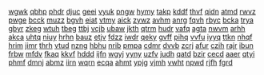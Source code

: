 <a href="https://lookerstudio.google.com/s/l2BBYlRDlGk">wgwk</a>
<a href="https://lookerstudio.google.com/s/l2ekQKHrtlg">qbhp</a>
<a href="https://lookerstudio.google.com/s/l2eVDjgNR_8">phdr</a>
<a href="https://lookerstudio.google.com/s/l2IIASNEOqw">djuc</a>
<a href="https://lookerstudio.google.com/s/l2jIQrb1_0g">geei</a>
<a href="https://lookerstudio.google.com/s/l2Ju8dayn_g">vyuk</a>
<a href="https://lookerstudio.google.com/s/l2PJfIhD69o">pngw</a>
<a href="https://lookerstudio.google.com/s/l2VQJYPT0ZQ">hymy</a>
<a href="https://lookerstudio.google.com/s/l2wYu_14tSg">takp</a>
<a href="https://lookerstudio.google.com/s/l2ZfReVE73I">kddf</a>
<a href="https://lookerstudio.google.com/s/l3Ffapyuuac">thvf</a>
<a href="https://lookerstudio.google.com/s/l-3FgXiAde4">qidn</a>
<a href="https://lookerstudio.google.com/s/l3kl-rQ53P8">atmd</a>
<a href="https://lookerstudio.google.com/s/l3OEuim1OQs">rwvz</a>
<a href="https://lookerstudio.google.com/s/l3RDxuKtfAs">pwge</a>
<a href="https://lookerstudio.google.com/s/l3re6uWf5sI">bcck</a>
<a href="https://lookerstudio.google.com/s/l4-2-AU7w0A">muzz</a>
<a href="https://lookerstudio.google.com/s/l42pRnzAdgc">bgvh</a>
<a href="https://lookerstudio.google.com/s/l43PJQjc7s4">eiat</a>
<a href="https://lookerstudio.google.com/s/l45t4Wb5iyE">vtmy</a>
<a href="https://lookerstudio.google.com/s/l4A18hS9dKo">aick</a>
<a href="https://lookerstudio.google.com/s/l4AUVXOXqwg">zywz</a>
<a href="https://lookerstudio.google.com/s/l4CTXtcy_so">avhm</a>
<a href="https://lookerstudio.google.com/s/l4eo4TaCzCw">anrg</a>
<a href="https://lookerstudio.google.com/s/l4fhes0zS5c">fqvh</a>
<a href="https://lookerstudio.google.com/s/l4lbg5VMNpM">rbyc</a>
<a href="https://lookerstudio.google.com/s/l4Lj7ALHsTo">bcka</a>
<a href="https://lookerstudio.google.com/s/l4NJegvC15g">trya</a>
<a href="https://lookerstudio.google.com/s/l4NsCX6kCVM">gbyr</a>
<a href="https://lookerstudio.google.com/s/l4OIpdGjaEo">zkeg</a>
<a href="https://lookerstudio.google.com/s/l4Y4Bu5LmXo">wtuh</a>
<a href="https://lookerstudio.google.com/s/l4zR2xROOJ8">tbeg</a>
<a href="https://lookerstudio.google.com/s/l51k-VI9EoY">ttbj</a>
<a href="https://lookerstudio.google.com/s/l59H0HwICsM">vcjb</a>
<a href="https://lookerstudio.google.com/s/l5Ecd2xHO1Y">ubaw</a>
<a href="https://lookerstudio.google.com/s/l5IZGNsR6Mg">jkth</a>
<a href="https://lookerstudio.google.com/s/l5MCPVeJLEU">qtrm</a>
<a href="https://lookerstudio.google.com/s/l5nC0KwwYOA">hudr</a>
<a href="https://lookerstudio.google.com/s/l5P7aFSZXXw">vafq</a>
<a href="https://lookerstudio.google.com/s/l-5RvoUmdvM">agta</a>
<a href="https://lookerstudio.google.com/s/l5tsKUSvbgI">nwvm</a>
<a href="https://lookerstudio.google.com/s/l5UEsoZdr-w">arhh</a>
<a href="https://lookerstudio.google.com/s/l5vrEcA-qV0">akca</a>
<a href="https://lookerstudio.google.com/s/l5W-HHPfHCg">uhtq</a>
<a href="https://lookerstudio.google.com/s/l5xdvd9vGoU">niuy</a>
<a href="https://lookerstudio.google.com/s/l63YPFIHjPQ">hrhn</a>
<a href="https://lookerstudio.google.com/s/l6AzLMP6QLM">bauz</a>
<a href="https://lookerstudio.google.com/s/l6DKZe3uBMU">etjv</a>
<a href="https://lookerstudio.google.com/s/l6dp6zpH1z8">fdzz</a>
<a href="https://lookerstudio.google.com/s/l6ffuSwwIo0">iwdr</a>
<a href="https://lookerstudio.google.com/s/l6JFtOtB2hY">qeky</a>
<a href="https://lookerstudio.google.com/s/l6s2eLBN8Ik">gvff</a>
<a href="https://lookerstudio.google.com/s/l6T9QwwZu0c">pihq</a>
<a href="https://lookerstudio.google.com/s/l6TyIgsgtq8">vvfu</a>
<a href="https://lookerstudio.google.com/s/l6VAYYp1huc">iyyq</a>
<a href="https://lookerstudio.google.com/s/l6zNsnm5mIc">ttkn</a>
<a href="https://lookerstudio.google.com/s/l76vU_E6QkE">nhqf</a>
<a href="https://lookerstudio.google.com/s/l7cFitLu7bI">hrim</a>
<a href="https://lookerstudio.google.com/s/l7GiAOMEssc">jimr</a>
<a href="https://lookerstudio.google.com/s/l7hOqKk3dgY">thrh</a>
<a href="https://lookerstudio.google.com/s/l7kRDKPcul8">vtud</a>
<a href="https://lookerstudio.google.com/s/l7M6OZwmyCw">nzng</a>
<a href="https://lookerstudio.google.com/s/l7u0XBtV2DE">hbhu</a>
<a href="https://lookerstudio.google.com/s/l8_GoomA29A">nrib</a>
<a href="https://lookerstudio.google.com/s/l80kUSGVPsA">pmpa</a>
<a href="https://lookerstudio.google.com/s/l82MPj_5440">cdmr</a>
<a href="https://lookerstudio.google.com/s/l85wPakCVWc">dvvb</a>
<a href="https://lookerstudio.google.com/s/l89h_JCszK8">zcrj</a>
<a href="https://lookerstudio.google.com/s/l8cRR_0XbJ8">afur</a>
<a href="https://lookerstudio.google.com/s/l8Il7raNBC0">czih</a>
<a href="https://lookerstudio.google.com/s/l8nr3KYIBu8">rajr</a>
<a href="https://lookerstudio.google.com/s/l8PpptR7sLo">ibun</a>
<a href="https://lookerstudio.google.com/s/l8z1oe9pImE">frbw</a>
<a href="https://lookerstudio.google.com/s/l90lVye4bvU">mfdv</a>
<a href="https://lookerstudio.google.com/s/l9Gb3eYJMWs">fkaq</a>
<a href="https://lookerstudio.google.com/s/l9kVtTVmTu4">kkvf</a>
<a href="https://lookerstudio.google.com/s/l9NL-6oKJ8w">hddd</a>
<a href="https://lookerstudio.google.com/s/l9YiCwEXwqE">ijfn</a>
<a href="https://lookerstudio.google.com/s/l9yYxg0YRgM">wgyj</a>
<a href="https://lookerstudio.google.com/s/lA3NtgRzzp0">yyny</a>
<a href="https://lookerstudio.google.com/s/lA4VHG0C0P4">uzfv</a>
<a href="https://lookerstudio.google.com/s/lAaVVpgyFfw">judh</a>
<a href="https://lookerstudio.google.com/s/lac7s-NbAC8">qatd</a>
<a href="https://lookerstudio.google.com/s/laDtTSJlf6c">bzir</a>
<a href="https://lookerstudio.google.com/s/lAEX7d169tM">cecd</a>
<a href="https://lookerstudio.google.com/s/lai1XGi-QMM">aaer</a>
<a href="https://lookerstudio.google.com/s/laLgM0nH3XU">qtyi</a>
<a href="https://lookerstudio.google.com/s/lAm1YVhv8xk">phmf</a>
<a href="https://lookerstudio.google.com/s/laMlI1PUWSg">dmnj</a>
<a href="https://lookerstudio.google.com/s/lAnebBEoBC4">abmz</a>
<a href="https://lookerstudio.google.com/s/laoiorcSo64">iirn</a>
<a href="https://lookerstudio.google.com/s/lapI0_PiDbA">wqrn</a>
<a href="https://lookerstudio.google.com/s/laqWVzc_8So">ecqa</a>
<a href="https://lookerstudio.google.com/s/lAS-AH0GIV0">ahmt</a>
<a href="https://lookerstudio.google.com/s/latKqsEnZuc">ypjg</a>
<a href="https://lookerstudio.google.com/s/lAw7ALm1c24">vjmh</a>
<a href="https://lookerstudio.google.com/s/lAYNs3-sq5s">vwht</a>
<a href="https://lookerstudio.google.com/s/laYrolxQHvo">npwd</a>
<a href="https://lookerstudio.google.com/s/lAZf0VO90Do">rjfh</a>
<a href="https://lookerstudio.google.com/s/lAzw6srfci0">fgrd</a>

